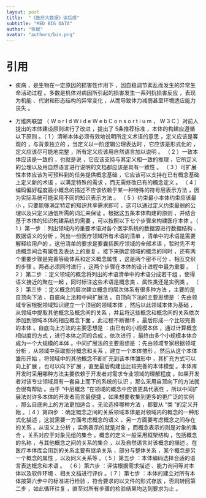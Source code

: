 ```yaml
---
layout: post
title:  "《医疗大数据》读后感"
subtitle: "MED BIG DATA"
author: "张斌"
avatar: "authors/bin.png"
---
```


# 引用

* 疾病 ，是生物在一定原因的损害性作用下 ，因自稳调节紊乱而发生的异常生命活动过程 。多数是机体对病因所引起的损害发生一系列抗损害反应 ，表现为机能 、代谢和形态结构的异常变化 ，从而导致体力减弱甚至环境适应能力丧失 。

* 万维网联盟 （ W o r l d W i d e W e b C o n s o r t i u m ， W 3 C ）对前人提出的本体建设原则进行了改进 ，提出了 5条推荐标准 ，本体的构建应遵循以下原则 。（ 1 ）清晰本体必须有效地说明所定义术语的意思 ，定义应该是客观的 ，与背景独立的 ，当定义以一阶逻辑公理表达时 ，它应该是形式化的 ，定义应该尽可能地完整 ，所有定义应该用自然语言加以说明 。 （ 2 ）一致本体应该是一致的 ，也就是说 ，它应该支持与其定义相一致的推理 ，它所定义的公理以及用自然语言进行说明的文档都应该是具有一致性 。 （ 3 ）可扩展性本体应该为可预料到的任务提供概念基础 ，它应该可以支持在已有概念基础上定义新的术语 ，以满足特殊的需求 ，而无需修改已有的概念定义 。 （ 4 ）编码偏好程度最小概念的描述不应该依赖于某一种特殊的符号层表示方法 ，因为实际系统可能采用不同的知识表示方法 。 （ 5 ）约束最小本体约束应该最小 ，只要能够满足特定的知识共享需求即可 ，这可以通过定义约束最弱的公理以及只定义通信所需的词汇来保证 。根据这五条本体构建的原则 ，并结合基于本体的知识构建系统的需要 ，可以按照以下七个步骤来构建医疗本体 。（ 1 ）第一步 ：列出领域内的重要术语对各个医学系统的数据源进行数据结构 、数据语义的分析 ，列出一份医疗领域所有术语的清单 ，清单中的术语是需要解释给用户的 。这份清单的要求是要囊括医疗领域的全部术语 ，暂时先不考虑概念间会有属性及表达上的重复 。接下来确定领域的概念的同时 ，还有两个重要步骤是完善等级体系和定义概念属性 ，这是两个密不可分 、相互交织的步骤 。两者必须同时进行 ，这两个步骤在本体的设计进程中最为重要 。 （ 2 ）第二步 ：定义领域的概念将列出的术语清单中的术语分成若干组 ，使得语义接近的聚在一起 ，同时标注这些术语是概念类 、属性类还是实例类 。 （ 3 ）第三步 ：定义概念的层次建立概念的层次体系有很多种方法 ，主要的是自顶向下法 、自底向上法和中间扩展法 。自顶向下法的主要思想是 ：先由领域专家根据领域知识建立一个顶层的领域本体 ，然后以此领域本体为基础 ，从领域中提取其他概念及概念间的关系 ，并且将这些概念和概念间的关系依次添加到领域本体的相应概念下面 。此过程不断循环 ，最后形成一个比较完善的本体 。自底向上方法的主要思想是 ：由已有的小规模本体 ，通过计算概念相似度的方式 ，进行本体之间的合成 。依次进行 ，最终由多个小规模本体合成为一个大规模的本体 。中间扩展法的主要思想是 ：先由领域专家根据领域分析 ，从领域中获取部分概念和关系 ，建立一个本体雏形 。然后从这个本体雏形开始 ，将领域中的其他概念不断扩充到该本体雏形中 ，其扩充方式可以向上扩展 ，也可以向下扩展 ，直至最后构建出比较完善的本体模型 。本体库开发时采用哪种方法主要依赖于开发者对需求专业领域的理解程度 。如果开发者对该专业领域具有一套自上而下的系统的认识 ，那么采用自顶向下的方法就会很有帮助 。由于 “中层概念 ”在领域的概念中应该更具代表性 ，所以中间扩展法对许多本体的开发者而言最便捷 。如果想要收集到更多的更广泛的实例 ，那么自底向上的方法更加适合 。无论选择哪种方法 ，都要从 “类 ”的定义开始 。（ 4 ）第四步 ：确定概念之间的关系领域本体是对领域内的概念的一种形式化描述 ，这就需要一方面考虑概念的语义 ，另一方面要考虑概念之间存在的关系 。从语义上分析 ，实例表示的就是对象 ，而概念表示的则是对象的集合 ，关系对应于对象元组的集合 。概念的定义一般采用框架结构 ，包括概念的名称 ，与其他概念之间的关系的集合 ，以及自然语言对该概念的描述 。在医疗本体库会用到的关系主要有继承关系 ，部分与整体关系 ，某个概念是另一个概念的属性 ，以及同义关系等 。（ 5 ）第五步 ：本体编码选择合适的语言表达概念和术语 。 （ 6 ）第六步 ：评估根据需求描述 、能力询问等对本体以及软件环境 、相关文档进行评价 。（ 7 ）第七步 ：本体的建立对所有本体按第六步中的标准进行检验 ，符合要求的以文件的形式存放 ，否则转回第二步 ，如此循环往复 ，直至对所有步骤的检验结果均达到要求为止 。
